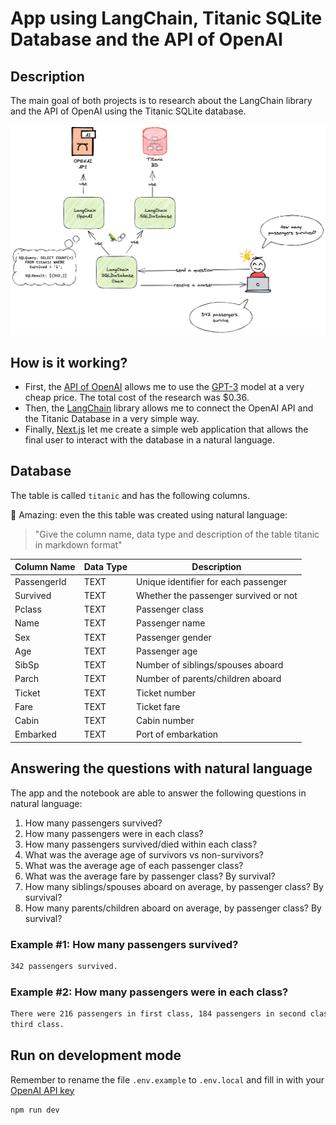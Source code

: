 # App using LangChain, Titanic SQLite Database and the API of OpenAI

## Description

The main goal of both projects is to research about the LangChain library and the API of OpenAI using the Titanic SQLite database.

![How Is It Work?](how-is-it-work.png)

## How is it working?

- First, the [API of OpenAI](https://openai.com/blog/openai-api) allows me to use the [GPT-3](https://openai.com/blog/gpt-3-apps/) model at a very cheap price.
  The total cost of the research was $0.36.
- Then, the [LangChain](https://python.langchain.com/) library allows me to connect the OpenAI API and the Titanic Database in a very simple way.
- Finally, [Next.js](https://nextjs.org/) let me create a simple web application that allows the final user to interact with the database in a natural language.

## Database

The table is called `titanic` and has the following columns.

🥳 Amazing: even the this table was created using natural language:

> "Give the column name, data type and description of the table titanic in markdown format"

| Column Name | Data Type | Description                           |
| ----------- | --------- | ------------------------------------- |
| PassengerId | TEXT      | Unique identifier for each passenger  |
| Survived    | TEXT      | Whether the passenger survived or not |
| Pclass      | TEXT      | Passenger class                       |
| Name        | TEXT      | Passenger name                        |
| Sex         | TEXT      | Passenger gender                      |
| Age         | TEXT      | Passenger age                         |
| SibSp       | TEXT      | Number of siblings/spouses aboard     |
| Parch       | TEXT      | Number of parents/children aboard     |
| Ticket      | TEXT      | Ticket number                         |
| Fare        | TEXT      | Ticket fare                           |
| Cabin       | TEXT      | Cabin number                          |
| Embarked    | TEXT      | Port of embarkation                   |

## Answering the questions with natural language

The app and the notebook are able to answer the following questions in natural language:

1. How many passengers survived?
2. How many passengers were in each class?
3. How many passengers survived/died within each class?
4. What was the average age of survivors vs non-survivors?
5. What was the average age of each passenger class?
6. What was the average fare by passenger class? By survival?
7. How many siblings/spouses aboard on average, by passenger class? By survival?
8. How many parents/children aboard on average, by passenger class? By survival?

### Example #1: How many passengers survived?

```html
342 passengers survived.
```

### Example #2: How many passengers were in each class?

```html
There were 216 passengers in first class, 184 passengers in second class, and 491 passengers in
third class.
```

## Run on development mode

Remember to rename the file `.env.example` to `.env.local` and fill in with your [OpenAI API key](https://platform.openai.com/account/api-keys)

```shell
npm run dev
```
